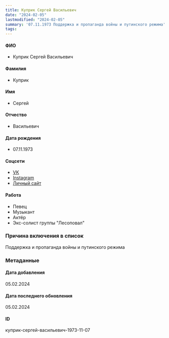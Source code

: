 ```yaml
---
title: Куприк Сергей Васильевич
date: "2024-02-05"
lastmodified: "2024-02-05"
summary: '07.11.1973 Поддержка и пропаганда войны и путинского режима'
tags: 
---
```

<!--# pp2-->
<!--## Фигурант-->
<!--### Личные данные-->
#### ФИО
- Куприк Сергей Васильевич
#### Фамилия
- Куприк
#### Имя
- Сергей
#### Отчество
- Васильевич
#### Дата рождения
- 07.11.1973
#### Соцсети
- [VK](vk.com/id332968167)
- [Instagram](www.instagram.com/kupriksergey_official)
- [Личный сайт](https://sergey-kuprik.ru/)
#### Работа
- Певец
- Музыкант
- Актёр
- Экс-солист группы "Лесоповал"
### Причина включения в список
Поддержка и пропаганда войны и путинского режима
### Метаданные
#### Дата добавления
05.02.2024
#### Дата последнего обновления
05.02.2024
#### ID
куприк-сергей-васильевич-1973-11-07
<!--## END;-->
